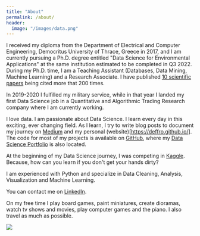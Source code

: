 ```yaml
---
title: "About"
permalink: /about/
header:
  image: "/images/data.png"
---
```


I received my diploma from the Department of Electrical and Computer Engineering, Democritus University of 
Thrace, Greece in 2017, and I am currently pursuing a Ph.D. degree entitled 
"Data Science for Environmental Applications" at the same institution estimated to be completed in Q3 2022.
During my Ph.D. time, I am a Teaching Assistant (Databases, Data Mining, Machine Learning) and a Research Associate. I have published [10 scientific 
papers](https://scholar.google.com/citations?user=eDbjFQMAAAAJ&hl=en&oi=ao) being cited more that 200 times.


In 2019-2020 I fulfilled my military service, while in that year I landed my first Data Science job in a 
Quantitative and Algorithmic Trading Research company where I am currently working.

I love data. I am passionate about Data Science. I learn every day in this exciting, ever changing field.
As I learn, I try to write blog posts to document my journey on [Medium](https://medium.com/@dimitris.effrosynidis) 
and my personal (website)[https://deffro.github.io/]. The code for most of my projects is available on [GitHub](https://github.com/Deffro), where 
my [Data Science Portfolio](https://github.com/Deffro/Data-Science-Portfolio) is also located.

At the beginning of my Data Science journey, I was competing in [Kaggle](https://www.kaggle.com/deffro). 
Because, how can you learn if you don't get your hands dirty?

I am experienced with Python and specialize in Data Cleaning, Analysis, Visualization and Machine Learning.

You can contact me on [LinkedIn](https://www.linkedin.com/in/dimitrios-effrosynidis/).

On my free time I play board games, paint miniatures, create dioramas, watch tv shows and movies, play computer games and the piano. I also travel as much as possible.

<img src="https://deffro.github.io/images/presenting.jpg">
